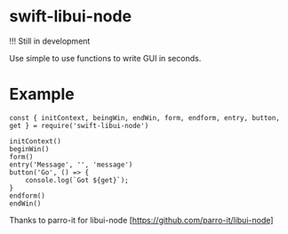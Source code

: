 swift-libui-node
=================

!!! Still in development

Use simple to use functions to write GUI in seconds.

# Example

```
const { initContext, beingWin, endWin, form, endform, entry, button, get } = require('swift-libui-node')

initContext()
beginWin()
form()
entry('Message', '', 'message')
button('Go', () => {
	console.log(`Got ${get}`);
}
endform()
endWin()

```

Thanks to parro-it for libui-node
[https://github.com/parro-it/libui-node]
